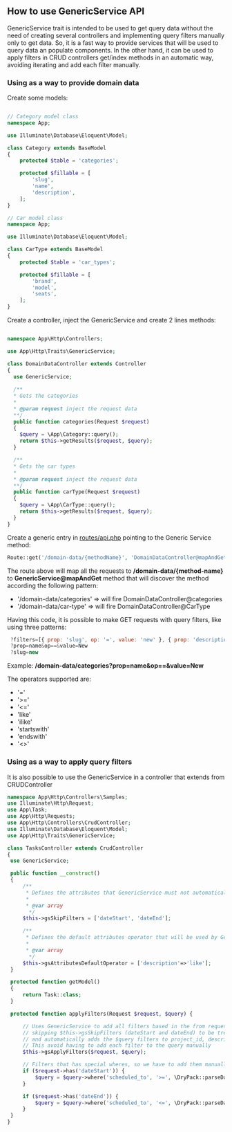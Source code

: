 ## How to use GenericService API ##

GenericService trait is intended to be used to get query data without the need of creating several controllers and implementing query filters manually only to get data. So, it is a fast way to provide services that will be used to query data an populate components. In the other hand, it can be used to apply filters in CRUD controllers get/index methods in an automatic way, avoiding iterating and add each filter manually.

### Using as a way to provide domain data ###

Create some models:

```php

// Category model class
namespace App;

use Illuminate\Database\Eloquent\Model;

class Category extends BaseModel
{
    protected $table = 'categories';

    protected $fillable = [
        'slug',
        'name',
        'description',
    ];   
}

// Car model class
namespace App;

use Illuminate\Database\Eloquent\Model;

class CarType extends BaseModel
{
    protected $table = 'car_types';

    protected $fillable = [
        'brand',
        'model',
        'seats',
    ];   
}
```

Create a controller, inject the GenericService and create 2 lines methods:

```php

namespace App\Http\Controllers;

use App\Http\Traits\GenericService;

class DomainDataController extends Controller
{
  use GenericService;        
  
  /**
  * Gets the categories
  *
  * @param request inject the request data
  **/
  public function categories(Request $request)
  {
    $query = \App\Category::query();
    return $this->getResults($request, $query);
  } 

  /**
  * Gets the car types
  *
  * @param request inject the request data
  **/
  public function carType(Request $request)
  {
    $query = \App\CarType::query();
    return $this->getResults($request, $query);
  } 
}
```

Create a generic entry in [routes/api.php](routes/api.php) pointing to the Generic Service method:
```php
Route::get('/domain-data/{methodName}', 'DomainDataController@mapAndGet');
```

The route above will map all the requests to **/domain-data/{method-name}** to **GenericService@mapAndGet** method that will discover the method according the following pattern:

 * '/domain-data/categories' => will fire DomainDataController@categories
 * '/domain-data/car-type' => will fire DomainDataController@CarType

 Having this code, it is possible to make GET requests with query filters, like using three patterns:

```javascript
 ?filters=[{ prop: 'slug', op: '=', value: 'new' }, { prop: 'description', op: 'like', value: 'brand new' } ]
 ?prop=name&op==&value=New
 ?slug=new
 ```

 Example: **/domain-data/categories?prop=name&op==&value=New**

 The operators supported are:
 - '='
 - '>='
 - '<='
 - 'like'
 - 'ilike'
 - 'startswith'
 - 'endswith'
 - '<>'

### Using as a way to apply query filters ###

 It is also possible to use the GenericService in a controller that extends from CRUDController

 ```php
namespace App\Http\Controllers\Samples;
use Illuminate\Http\Request;
use App\Task;
use App\Http\Requests;
use App\Http\Controllers\CrudController;
use Illuminate\Database\Eloquent\Model;
use App\Http\Traits\GenericService;

class TasksController extends CrudController
{
  use GenericService;

  public function __construct()
  {
      /**
       * Defines the attributes that GenericService must not automatically add as filter to the query
       *
       * @var array
        */
      $this->gsSkipFilters = ['dateStart', 'dateEnd'];

      /**
       * Defines the default attributes operator that will be used by GenericService when gsApplyFilters is called
       *
       * @var array
        */
      $this->gsAttributesDefaultOperator = ['description'=>'like'];
  }

  protected function getModel()
  {
      return Task::class;
  }

  protected function applyFilters(Request $request, $query) {

      // Uses GenericService to add all filters based in the from request data,
      // skipping $this->gsSkipFilters (dateStart and dateEnd) to be treated manually
      // and automatically adds the $query filters to project_id, description, 'done', 'priority'
      // This avoid having to add each filter to the query manually
      $this->gsApplyFilters($request, $query);

      // Filters that has special wheres, so we have to add them manually
      if ($request->has('dateStart')) {
          $query = $query->where('scheduled_to', '>=', \DryPack::parseDate($request->dateStart));
      }

      if ($request->has('dateEnd')) {
          $query = $query->where('scheduled_to', '<=', \DryPack::parseDate($request->dateEnd));
      }
  }
}
 ```